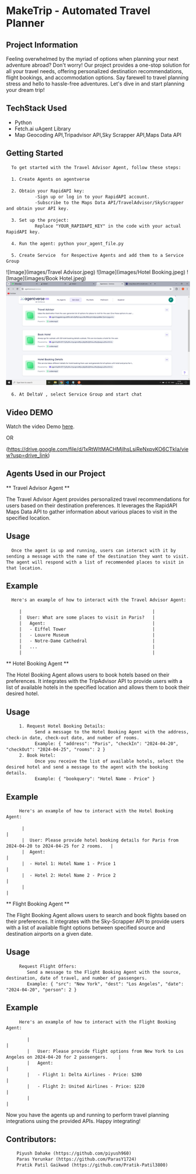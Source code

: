 # MakeTrip - Automated Travel Planner

## Project Information

Feeling overwhelmed by the myriad of options when planning your next adventure abroad? Don't worry! Our project provides a one-stop solution for all your travel needs, offering personalized destination recommendations, flight bookings, and accommodation options. Say farewell to travel planning stress and hello to hassle-free adventures. Let's dive in and start planning your dream trip!

## TechStack Used

   - Python
   - Fetch.ai uAgent Library
   - Map Geocoding API,Tripadvisor API,Sky Scrapper API,Maps Data API

 ## Getting Started
      To get started with the Travel Advisor Agent, follow these steps:

      1. Create Agents on agentverse 

      2. Obtain your RapidAPI key:
               -Sign up or log in to your RapidAPI account.
               -Subscribe to the Maps Data API/TravelAdvisor/SkyScrapper and obtain your API key.

      3. Set up the project:
               Replace "YOUR_RAPIDAPI_KEY" in the code with your actual RapidAPI key.

      4. Run the agent: python your_agent_file.py

      5. Create Service  for Respective Agents and add them to a Service Group
![Image](images/Travel Advisor.jpeg)
![Image](images/Hotel Booking.jpeg)
![Image](images/Book Hotel.jpeg)
![Image](images/Service.jpeg)


      6. At DeltaV , select Service Group and start chat

## Video DEMO

Watch the video Demo [here](https://drive.google.com/file/d/1xRtWltMACHMjIhsLsiReNxpvKO6CTkIa/view?usp=drive_link).

OR

(https://drive.google.com/file/d/1xRtWltMACHMjIhsLsiReNxpvKO6CTkIa/view?usp=drive_link)

## Agents Used in our Project

** Travel Advisor Agent **

   The Travel Advisor Agent provides personalized travel recommendations for users based on their destination preferences. It leverages the RapidAPI Maps Data API to gather information about various places to visit in the specified location.


   ## Usage
      Once the agent is up and running, users can interact with it by sending a message with the name of the destination they want to visit. The agent will respond with a list of recommended places to visit in that location.

   ## Example
      Here's an example of how to interact with the Travel Advisor Agent:

         |                                                  |
         |  User: What are some places to visit in Paris?   |
         |   Agent:                                         |
         |   - Eiffel Tower                                 |
         |   - Louvre Museum                                |
         |   - Notre-Dame Cathedral                         |
         |   ...                                            |
         |                                                  |


** Hotel Booking Agent **

   The Hotel Booking Agent allows users to book hotels based on their preferences. It integrates with the TripAdvisor API to provide users with a list of available hotels in the specified location and allows them to book their desired hotel.

   ## Usage 
         1. Request Hotel Booking Details:
               Send a message to the Hotel Booking Agent with the address, check-in date, check-out date, and number of rooms.
               Example: { "address": "Paris", "checkIn": "2024-04-20", "checkOut": "2024-04-25", "rooms": 2 }
         2. Book Hotel:
               Once you receive the list of available hotels, select the desired hotel and send a message to the agent with the booking details.
               Example: { "bookquery": "Hotel Name - Price" }

   ## Example
         Here's an example of how to interact with the Hotel Booking Agent:

          |                                                                                                    |
          |  User: Please provide hotel booking details for Paris from 2024-04-20 to 2024-04-25 for 2 rooms.   |
          |  Agent:                                                                                            |
          |  - Hotel 1: Hotel Name 1 - Price 1                                                                 |
          |  - Hotel 2: Hotel Name 2 - Price 2                                                                 |
          |                                                                                                    |

** Flight Booking Agent **

   The Flight Booking Agent allows users to search and book flights based on their preferences. It integrates with the Sky-Scrapper API to provide users with a list of available flight options between specified source and destination airports on a given date.


   ## Usage
         Request Flight Offers:
            Send a message to the Flight Booking Agent with the source, destination, date of travel, and number of passengers.
            Example: { "src": "New York", "dest": "Los Angeles", "date": "2024-04-20", "person": 2 }

   ## Example
         Here's an example of how to interact with the Flight Booking Agent:

            |                                                                                                       |
            |   User: Please provide flight options from New York to Los Angeles on 2024-04-20 for 2 passengers.    |
            |   Agent:                                                                                              |
            |   - Flight 1: Delta Airlines - Price: $200                                                            |
            |   - Flight 2: United Airlines - Price: $220                                                           |
            |                                                                                                       |


Now you have the agents up and running to perform travel planning integrations using the provided APIs. Happy integrating!

## Contributors:

```
    Piyush Dahake (https://github.com/piyush960)
    Paras Yerunkar (https://github.com/ParasY1724)
    Pratik Patil Gaikwad (https://github.com/Pratik-Patil3800)

```
